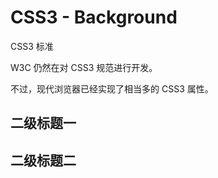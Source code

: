 # CSS3 - Background

CSS3 标准

W3C 仍然在对 CSS3 规范进行开发。

不过，现代浏览器已经实现了相当多的 CSS3 属性。

## 二级标题一

## 二级标题二
